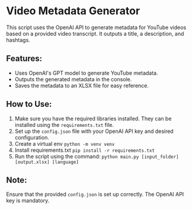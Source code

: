 
# Video Metadata Generator

This script uses the OpenAI API to generate metadata for YouTube videos based on a provided video transcript. It outputs a title, a description, and hashtags.

## Features:

- Uses OpenAI's GPT model to generate YouTube metadata.
- Outputs the generated metadata in the console.
- Saves the metadata to an XLSX file for easy reference.

## How to Use:

1. Make sure you have the required libraries installed. They can be installed using the `requirements.txt` file.
2. Set up the `config.json` file with your OpenAI API key and desired configuration.
3. Create a virtual env `python -m venv venv`
4. Install requirements.txt `pip install -r requirements.txt`
5. Run the script using the command: `python main.py [input_folder] [output.xlsx] [language]`

## Note:

Ensure that the provided `config.json` is set up correctly. The OpenAI API key is mandatory.
